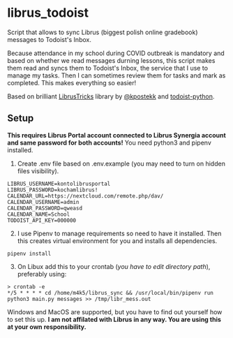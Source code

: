 # librus_todoist
Script that allows to sync Librus (biggest polish online gradebook) messages to Todoist's Inbox.

Because attendance in my school during COVID outbreak is mandatory and based on whether we read messages durning lessons, this script makes them read and syncs them to Todoist's Inbox, the service that I use to manage my tasks. Then I can sometimes review them for tasks and mark as completed. This makes everything so easier!

Based on brilliant [LibrusTricks](https://github.com/kpostekk/Librus-Tricks) library by [@kpostekk](https://github.com/kpostekk) and [todoist-python](https://github.com/Doist/todoist-python).
## Setup
**This requires Librus Portal account connected to Librus Synergia account and same password for both accounts!**
You need python3 and pipenv installed.
1. Create .env file based on .env.example (you may need to turn on hidden files visibility).
```
LIBRUS_USERNAME=kontolibrusportal
LIBRUS_PASSWORD=kochamlibrus!
CALENDAR_URL=https://nextcloud.com/remote.php/dav/
CALENDAR_USERNAME=admin
CALENDAR_PASSWORD=qweasd
CALENDAR_NAME=School
TODOIST_API_KEY=000000
```
2. I use Pipenv to manage requirements so need to have it installed. Then this creates virtual environment for you and installs all dependencies.
```
pipenv install
```
3. On Libux add this to your crontab (*you have to edit directory path*), preferably using:
```
> crontab -e
*/5 * * * * cd /home/m4k5/librus_sync && /usr/local/bin/pipenv run python3 main.py messages >> /tmp/libr_mess.out
```
Windows and MacOS are supported, but you have to find out yourself how to set this up.
**I am not affilated with Librus in any way. You are using this at your own responsibility.**
